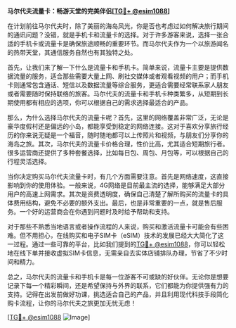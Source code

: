 **马尔代夫流量卡：畅游天堂的完美伴侣[[TG💪+ @esim1088](https://t.me/s/esim1088)]**

在计划前往马尔代夫时，除了美丽的海岛风光，你是否也考虑过如何解决旅行期间的通讯问题？没错，就是手机卡和流量卡的选择。对于许多游客来说，选择一张合适的手机卡或流量卡是确保旅途顺畅的重要环节。而马尔代夫作为一个以旅游闻名的热带天堂，其通信服务自然也有其独特之处。

首先，让我们来了解一下什么是流量卡和手机卡。简单来说，流量卡主要是提供数据流量的服务，适合那些需要大量上网、刷社交媒体或者观看视频的用户；而手机卡则通常包含通话、短信以及数据流量等综合服务，更适合需要经常联系家人朋友或者需要随时保持联络的旅客。马尔代夫的流量卡和手机卡种类繁多，从短期到长期使用都有相应的选项，你可以根据自己的需求选择最适合的产品。

那么，为什么选择马尔代夫的流量卡呢？首先，这里的网络覆盖非常广泛，无论是豪华度假村还是偏远的小岛，都能享受到稳定的网络连接。这对于喜欢分享旅行经历的你来说无疑是一个福音，随时随地都可以上传照片和视频，与朋友们分享你的海岛之旅。其次，马尔代夫的流量卡价格合理，性价比高，尤其适合短期旅行者。很多运营商还提供了多种套餐选择，比如每日包、周包、月包等，可以根据自己的行程灵活选择。

当你决定购买马尔代夫流量卡时，有几个方面需要注意。首先是网络速度，这直接影响到你的使用体验。一般来说，4G网络是目前最主流的选择，能够满足大部分用户的高速上网需求。其次是资费透明度，确保自己清楚了解所购买的流量卡的具体费用结构，避免不必要的额外支出。最后，也是非常重要的一点，就是售后服务。一个好的运营商会在你遇到问题时及时给予帮助和支持。

对于那些不熟悉当地语言或者操作流程的人来说，购买和激活流量卡可能会有些困难。但不用担心，在线购买和电子SIM卡（eSIM）技术的发展已经大大简化了这一过程。通过一些可靠的平台，比如我们提到的[TG💪+ @esim1088](https://t.me/s/esim1088)，你可以轻松地在线下单并接收虚拟SIM卡信息，无需亲自去实体店铺排队办理，节省了不少时间和精力。

总之，马尔代夫的流量卡和手机卡是每一位游客不可或缺的好伙伴。无论你是想要记录下每一个精彩瞬间，还是希望保持与外界的联系，它们都能为你提供强有力的支持。记得在出发前做好功课，挑选适合自己的产品，并且利用现代科技手段简化购卡流程，让你的马尔代夫之旅更加无忧无虑！

[[TG💪+ @esim1088](https://t.me/s/esim1088) ![Image](https://i.postimg.cc/4NQfJmqS/Snipaste-2025-05-13-00-14-12.png)]